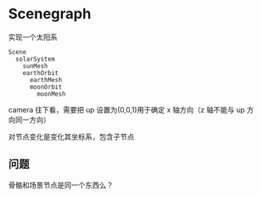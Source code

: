 # Scenegraph

实现一个太阳系

```
Scene
  solarSystem
    sunMesh
    earthOrbit
      earthMesh
      moonOrbit
        moonMesh
```

camera 往下看，需要把 up 设置为(0,0,1)用于确定 x 轴方向（z 轴不能与 up 方向同一方向）

对节点变化是变化其坐标系，包含子节点

## 问题

骨骼和场景节点是同一个东西么？

